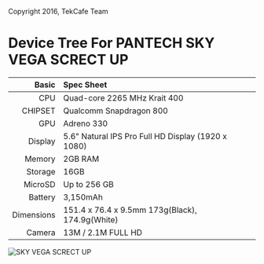 Copyright 2016, TekCafe Team

Device Tree For PANTECH SKY VEGA SCRECT UP
=======================================

Basic   | Spec Sheet
-------:|:-------------------------
CPU     | Quad-core 2265 MHz Krait 400
CHIPSET | Qualcomm Snapdragon 800
GPU     | Adreno 330
Display | 5.6" Natural IPS Pro Full HD Display (1920 x 1080)
Memory  | 2GB RAM
Storage | 16GB
MicroSD | Up to 256 GB
Battery | 3,150mAh
Dimensions | 151.4 x 76.4 x 9.5mm 173g(Black), 174.9g(White)
Camera  | 13M / 2.1M FULL HD


![SKY VEGA SCRECT UP](http://file.ivega.co.kr/upload/product/feature/IM_A900S/09.jpg "SKY VEGA SCRECT UP")
